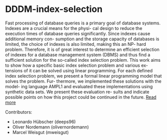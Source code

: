 # DDDM-index-selection

Fast processing of database queries is a primary goal of database systems. Indexes are a crucial means for the physi- cal design to reduce the execution times of database queries significantly. Since indexes cause additional memory con- sumption and the storage capacity of databases is limited, the choice of indexes is also limited, making this an NP- hard problem. Therefore, it is of great interest to determine an efficient selection of indexes for a database management system (DBMS) and thus find a sufficient solution for the so-called index selection problem. This work aims to show how a specific basic index selection problem and various ex- tensions of it can be solved using linear programming. For each defined index selection problem, we present a formal linear programming model that solves the problem. Fur- thermore, we implemented these solutions with the model- ing language AMPL1 and evaluated these implementations using synthetic data sets. We present these evaluation re- sults and indicate possible points on how this project could be continued in the future.
[Read more](Paper.pdf)

Contributors:
- Leonardo Hübscher (deeps96)
- Oliver Nordemann (olivernordemann)
- Marcel Weisgut (mweisgut)
